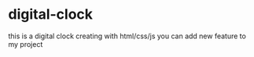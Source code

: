 # digital-clock
this is a digital clock creating with html/css/js  you can add new feature to my project
